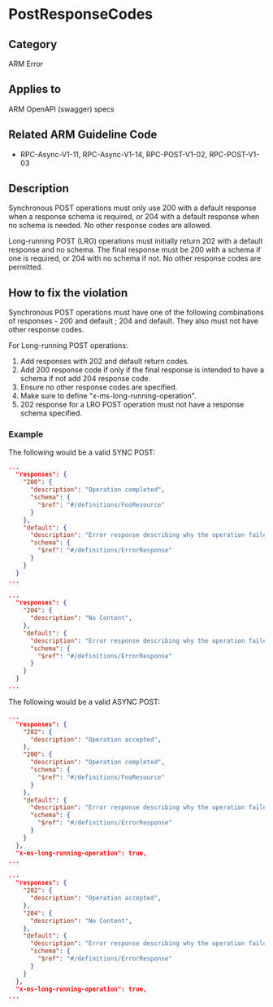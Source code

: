 # PostResponseCodes

## Category

ARM Error

## Applies to

ARM OpenAPI (swagger) specs

## Related ARM Guideline Code

- RPC-Async-V1-11, RPC-Async-V1-14, RPC-POST-V1-02, RPC-POST-V1-03 

## Description

Synchronous POST operations must only use 200 with a default response when a response schema is required, or 204 with a default response when no schema is needed. No other response codes are allowed. 

Long-running POST (LRO) operations must initially return 202 with a default response and no schema. The final response must be 200 with a schema if one is required, or 204 with no schema if not. No other response codes are permitted.

## How to fix the violation

Synchronous POST operations must have one of the following combinations of responses - 200 and default ; 204 and default. They also must not have other response codes.

For Long-running POST operations:
1. Add responses with 202 and default return codes.
2. Add 200 response code if only if the final response is intended to have a schema if not add 204 response code.
3. Ensure no other response codes are specified.
4. Make sure to define "x-ms-long-running-operation".
5. 202 response for a LRO POST operation must not have a response schema specified.

### Example

The following would be a valid SYNC POST:

```json
...
  "responses": {
    "200": {
      "description": "Operation completed",
      "schema": {
        "$ref": "#/definitions/FooResource"
      }
    },
    "default": {
      "description": "Error response describing why the operation failed.",
      "schema": {
        "$ref": "#/definitions/ErrorResponse"
      }
    }
  }
...
```

```json
...
  "responses": {
    "204": {
      "description": "No Content",
    },
    "default": {
      "description": "Error response describing why the operation failed.",
      "schema": {
        "$ref": "#/definitions/ErrorResponse"
      }
    }
  }
...
```

The following would be a valid ASYNC POST:

```json
...
  "responses": {
    "202": {
      "description": "Operation accepted",
    },
    "200": {
      "description": "Operation completed",
      "schema": {
        "$ref": "#/definitions/FooResource"
      }
    },
    "default": {
      "description": "Error response describing why the operation failed.",
      "schema": {
        "$ref": "#/definitions/ErrorResponse"
      }
    }
  },
  "x-ms-long-running-operation": true,
...
```

```json
...
  "responses": {
    "202": {
      "description": "Operation accepted",
    },
    "204": {
      "description": "No Content",
    },
    "default": {
      "description": "Error response describing why the operation failed.",
      "schema": {
        "$ref": "#/definitions/ErrorResponse"
      }
    }
  },
  "x-ms-long-running-operation": true,
...
```
